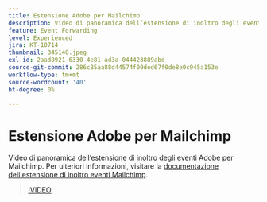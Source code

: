 ```yaml
---
title: Estensione Adobe per Mailchimp
description: Video di panoramica dell’estensione di inoltro degli eventi Adobe per Mailchimp.
feature: Event Forwarding
level: Experienced
jira: KT-10714
thumbnail: 345140.jpeg
exl-id: 2aad8921-6330-4e81-ad3a-044423889abd
source-git-commit: 286c85aa88d44574f00ded67f0de8e0c945a153e
workflow-type: tm+mt
source-wordcount: '40'
ht-degree: 0%

---
```


# Estensione Adobe per Mailchimp

Video di panoramica dell’estensione di inoltro degli eventi Adobe per Mailchimp. Per ulteriori informazioni, visitare la [documentazione dell&#39;estensione di inoltro eventi Mailchimp](https://experienceleague.adobe.com/docs/experience-platform/tags/extensions/adobe/mailchimp-edge/overview.html).

>[!VIDEO](https://video.tv.adobe.com/v/345140/?learn=on&enablevpops)
